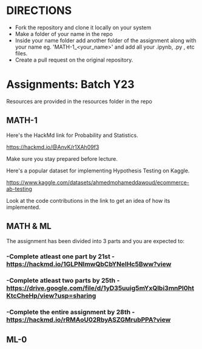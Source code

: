 # DIRECTIONS
- Fork the repository and clone it locally on your system
- Make a folder of your name in the repo
- Inside your name folder add another folder of the assignment along with your name eg. 'MATH-1_<your_name>' and add all your .ipynb, .py , etc files.
- Create a pull request on the original repository.
# Assignments: Batch Y23
Resources are provided in the resources folder in the repo
## MATH-1
Here's the HackMd link for Probability and Statistics.

https://hackmd.io/@AnvK/r1XAh09f3

Make sure you stay prepared before lecture.

Here's a popular dataset for implementing Hypothesis Testing on Kaggle.

https://www.kaggle.com/datasets/ahmedmohameddawoud/ecommerce-ab-testing

Look at the code contributions in the link to get an idea of how its implemented.

## MATH & ML

The assignment has been divided into 3 parts and you are expected to:
### -Complete atleast one part by 21st - https://hackmd.io/1GLPNImwQbCbYNeIHc5Bww?view
### -Complete atleast two parts by 25th -https://drive.google.com/file/d/1yD35uuig5mYxQlbi3mnPl0htKtcCheHp/view?usp=sharing
### -Complete the entire assignment by 28th - https://hackmd.io/rRMAoU02RbyASZGMrubPPA?view

## ML-0

